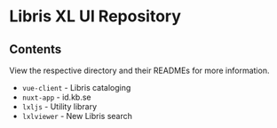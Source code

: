 # Libris XL UI Repository

## Contents

View the respective directory and their READMEs for more information.

* `vue-client` -  Libris cataloging
* `nuxt-app` - id.kb.se
* `lxljs` - Utility library
* `lxlviewer` - New Libris search
